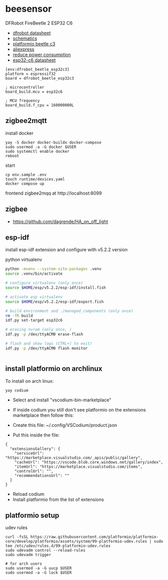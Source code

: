 # beesensor

DFRobot FireBeetle 2 ESP32 C6
- [dfrobot datasheet](https://wiki.dfrobot.com/SKU_DFR1075_FireBeetle_2_Board_ESP32_C6)
- [schematics](https://dfimg.dfrobot.com/5d57611a3416442fa39bffca/wiki/65df25004a7d1e8bc128894c75ce4089.pdf)
- [platformio beetle c3](https://docs.platformio.org/en/latest/boards/espressif32/dfrobot_beetle_esp32c3.html#board-espressif32-dfrobot-beetle-esp32c3)
- [aliexpress](https://it.aliexpress.com/item/1005006449798923.html?spm=a2g0o.order_list.order_list_main.11.61fb3696c7SVgF&gatewayAdapt=glo2ita)
- [reduce power consumption](https://diyi0t.com/reduce-the-esp32-power-consumption/)
- [esp32-c6 datasheet](https://www.espressif.com/sites/default/files/documentation/esp32-c6_datasheet_en.pdf)

```
[env:dfrobot_beetle_esp32c3]
platform = espressif32
board = dfrobot_beetle_esp32c3

; microcontroller
board_build.mcu = esp32c6

; MCU frequency
board_build.f_cpu = 160000000L
```


## zigbee2mqtt

install docker
```
yay -S docker docker-buildx docker-compose
sudo usermod -a -G docker $USER
sudo systemctl enable docker
reboot

```

start 
```
cp env.sample .env
touch runtime/devices.yaml
docker compose up
```

frontend zigbee2mqq at http://localhost:8099

## zigbee

- https://github.com/dagrende/HA_on_off_light


## esp-idf

install esp-idf extension and configure with v5.2.2 version

python virtualenv
```bash
python -mvenv --system-site-packages .venv
source .venv/bin/activate

# configure virtualenv (only once)
source $HOME/esp/v5.2.2/esp-idf/install.fish

# activate esp virtualenv
source $HOME/esp/v5.2.2/esp-idf/export.fish

# build environment and ./managed_components (only once)
rm -fR build
idf.py set-target esp32c6

# erasing nvram (only once, )
idf.py -p /dev/ttyACM0 erase-flash

# flash and show logs (CTRL+] to exit)
idf.py -p /dev/ttyACM0 flash monitor



```




## install platformio on archlinux
To install on arch linux:
```
yay codium
```

- Select and install "vscodium-bin-marketplace"

- If inside codium you still don't see platformio on the extensions marketplace then follow this:


- Create this file:
~/.config/VSCodium/product.json

- Put this inside the file:
```
{
  "extensionsGallery": {
    "serviceUrl": "https://marketplace.visualstudio.com/_apis/public/gallery",
    "cacheUrl": "https://vscode.blob.core.windows.net/gallery/index",
    "itemUrl": "https://marketplace.visualstudio.com/items",
    "controlUrl": "",
    "recommendationsUrl": ""
  }
}
```

- Reload codium
- Install platformio from the list of extensions


## platformio setup




udev rules
```
curl -fsSL https://raw.githubusercontent.com/platformio/platformio-core/develop/platformio/assets/system/99-platformio-udev.rules | sudo tee /etc/udev/rules.d/99-platformio-udev.rules
sudo udevadm control --reload-rules
sudo udevadm trigger

# for arch users
sudo usermod -a -G uucp $USER
sudo usermod -a -G lock $USER
```


